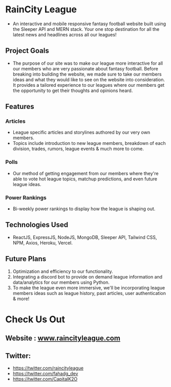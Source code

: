 # RainCity League

- An interactive and mobile responsive fantasy football website built using the Sleeper API and MERN stack. Your one stop destination for all the latest news and headlines across all our leagues!


## Project Goals

- The purpose of our site was to make our league more interactive for all our members who are very passionate about fantasy football. Before breaking into building the website, we made sure to take our members ideas and what they would like to see on the website into consideration. It provides a tailored experience to our leagues where our members get the opportunity to get their thoughts and opinions heard. 

## Features 

### Articles 
- League specific articles and storylines authored by our very own members. 
- Topics include introduction to new league members, breakdown of each division, trades, rumors, league events & much more to come.

### Polls
- Our method of getting engagement from our members where they're able to vote hot league topics, matchup predictions, and even future league ideas.  

### Power Rankings
- Bi-weekly power rankings to display how the league is shaping out. 


## Technologies Used

- ReactJS, ExpressJS, NodeJS, MongoDB, Sleeper API, Tailwind CSS, NPM, Axios, Heroku, Vercel.


## Future Plans

1. Optimization and efficiency to our functionality. 
2. Integrating a discord bot to provide on demand league information and data/analytics for our members using Python. 
3. To make the league even more immersive, we'll be incorporating league members ideas such as league history, past articles, user authentication & more!


# Check Us Out

## Website : www.raincityleague.com

## Twitter:
- https://twitter.com/raincityleague
- https://twitter.com/fahadg_dev
- https://twitter.com/CapitalK2O

